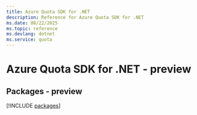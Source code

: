 ```yaml
---
title: Azure Quota SDK for .NET
description: Reference for Azure Quota SDK for .NET
ms.date: 08/22/2025
ms.topic: reference
ms.devlang: dotnet
ms.service: quota
---
```

# Azure Quota SDK for .NET - preview
## Packages - preview
[!INCLUDE [packages](quota-index.md)]